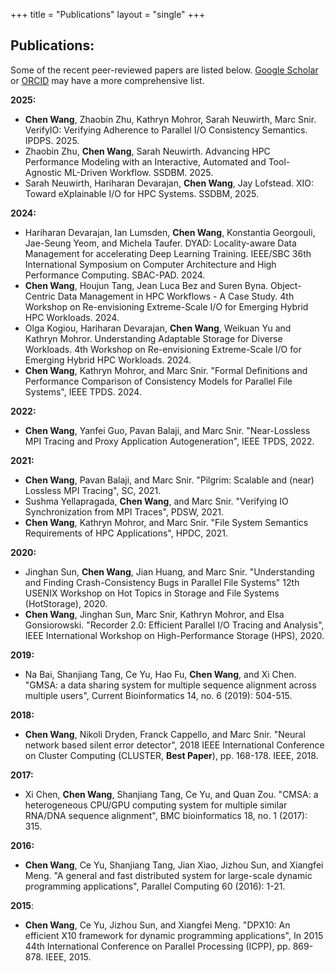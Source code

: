 +++
title = "Publications"
layout = "single"
+++

## Publications:
Some of the recent peer-reviewed papers are listed below. [Google Scholar](https://scholar.google.com/citations?user=BtN6CZgAAAAJ&hl=en) or [ORCID](https://orcid.org/my-orcid?orcid=0000-0001-9297-0415) may have a more comprehensive list.

**2025:**

- **Chen Wang**, Zhaobin Zhu, Kathryn Mohror, Sarah Neuwirth, Marc Snir. VerifyIO: Verifying Adherence to Parallel I/O Consistency Semantics. IPDPS. 2025.
-  Zhaobin Zhu, **Chen Wang**, Sarah Neuwirth. Advancing HPC Performance Modeling with an Interactive, Automated and Tool-Agnostic ML-Driven Workflow. SSDBM. 2025.
- Sarah Neuwirth, Hariharan Devarajan, **Chen Wang**, Jay Lofstead. XIO: Toward eXplainable I/O for HPC Systems. SSDBM, 2025.

**2024:**
- Hariharan Devarajan, Ian Lumsden, **Chen Wang**, Konstantia Georgouli, Jae-Seung Yeom, and Michela Taufer. DYAD: Locality-aware Data Management for accelerating Deep Learning Training. IEEE/SBC 36th International Symposium on Computer Architecture and High Performance Computing. SBAC-PAD. 2024.
- **Chen Wang**, Houjun Tang, Jean Luca Bez and Suren Byna. Object-Centric Data Management in HPC Workflows - A Case Study. 4th Workshop on Re-envisioning Extreme-Scale I/O for Emerging Hybrid HPC Workloads. 2024.
- Olga Kogiou, Hariharan Devarajan, **Chen Wang**, Weikuan Yu and Kathryn Mohror. Understanding Adaptable Storage for Diverse Workloads. 4th Workshop on Re-envisioning Extreme-Scale I/O for Emerging Hybrid HPC Workloads. 2024.
- **Chen Wang**, Kathryn Mohror, and Marc Snir. "Formal Definitions and Performance Comparison of Consistency Models for Parallel File Systems", IEEE TPDS. 2024.

**2022:**
- **Chen Wang**, Yanfei Guo, Pavan Balaji, and Marc Snir. "Near-Lossless MPI Tracing and Proxy Application Autogeneration", IEEE TPDS, 2022.

**2021:**
- **Chen Wang**, Pavan Balaji, and Marc Snir. "Pilgrim: Scalable and (near) Lossless MPI Tracing", SC, 2021.
- Sushma Yellapragada, **Chen Wang**, and Marc Snir. "Verifying IO Synchronization from MPI Traces", PDSW, 2021.
- **Chen Wang**, Kathryn Mohror, and Marc Snir. "File System Semantics Requirements of HPC Applications", HPDC, 2021.

**2020:**
- Jinghan Sun, **Chen Wang**, Jian Huang, and Marc Snir. "Understanding and Finding Crash-Consistency Bugs in Parallel File Systems" 12th USENIX Workshop on Hot Topics in Storage and File Systems (HotStorage), 2020.
- **Chen Wang**, Jinghan Sun, Marc Snir, Kathryn Mohror, and Elsa Gonsiorowski. "Recorder 2.0: Efficient Parallel I/O Tracing and Analysis", IEEE International Workshop on High-Performance Storage (HPS), 2020.

**2019:**
- Na Bai, Shanjiang Tang, Ce Yu, Hao Fu, **Chen Wang**, and Xi Chen. "GMSA: a data sharing system for multiple sequence alignment across multiple users", Current Bioinformatics 14, no. 6 (2019): 504-515.

**2018:**
- **Chen Wang**, Nikoli Dryden, Franck Cappello, and Marc Snir. "Neural network based silent error detector", 2018 IEEE International Conference on Cluster Computing (CLUSTER, **Best Paper**), pp. 168-178. IEEE, 2018.

**2017:**
- Xi Chen, **Chen Wang**, Shanjiang Tang, Ce Yu, and Quan Zou. "CMSA: a heterogeneous CPU/GPU computing system for multiple similar RNA/DNA sequence alignment", BMC bioinformatics 18, no. 1 (2017): 315.

**2016:**
- **Chen Wang**, Ce Yu, Shanjiang Tang, Jian Xiao, Jizhou Sun, and Xiangfei Meng. "A general and fast distributed system for large-scale dynamic programming applications", Parallel Computing 60 (2016): 1-21.

**2015**:
- **Chen Wang**, Ce Yu, Jizhou Sun, and Xiangfei Meng. "DPX10: An efficient X10 framework for dynamic programming applications", In 2015 44th International Conference on Parallel Processing (ICPP), pp. 869-878. IEEE, 2015.
